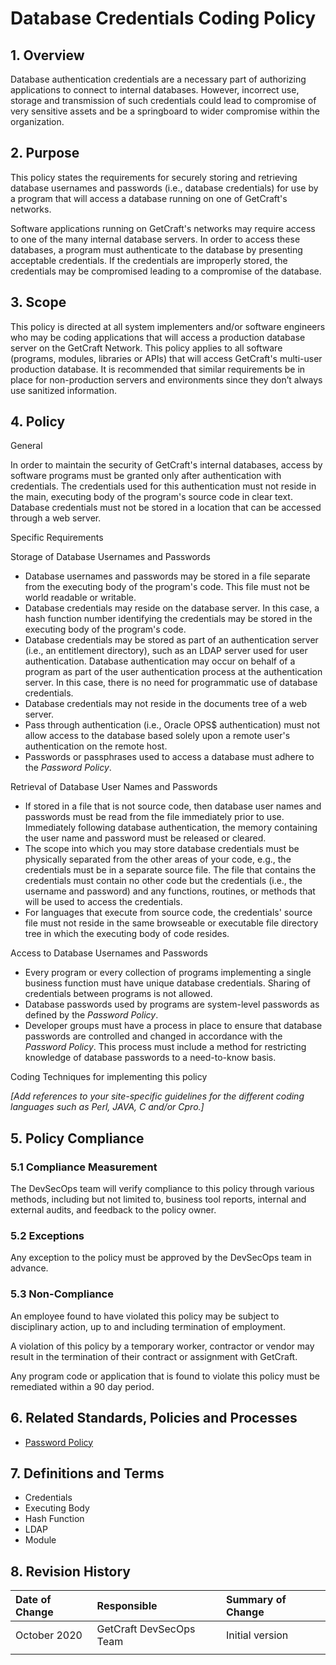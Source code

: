 # Database Credentials Coding Policy

## 1. Overview

Database authentication credentials are a necessary part of authorizing applications to connect to internal databases. However, incorrect use, storage and transmission of such credentials could lead to compromise of very sensitive assets and be a springboard to wider compromise within the organization.

## 2. Purpose

This policy states the requirements for securely storing and retrieving database usernames and passwords \(i.e., database credentials\) for use by a program that will access a database running on one of GetCraft's networks.

Software applications running on GetCraft's networks may require access to one of the many internal database servers. In order to access these databases, a program must authenticate to the database by presenting acceptable credentials. If the credentials are improperly stored, the credentials may be compromised leading to a compromise of the database.

## 3. Scope

This policy is directed at all system implementers and/or software engineers who may be coding applications that will access a production database server on the GetCraft Network. This policy applies to all software \(programs, modules, libraries or APIs\) that will access GetCraft's multi-user production database. It is recommended that similar requirements be in place for non-production servers and environments since they don’t always use sanitized information.

## 4. Policy

General

In order to maintain the security of GetCraft's internal databases, access by software programs must be granted only after authentication with credentials. The credentials used for this authentication must not reside in the main, executing body of the program's source code in clear text. Database credentials must not be stored in a location that can be accessed through a web server.

Specific Requirements

Storage of Database Usernames and Passwords

* Database usernames and passwords may be stored in a file separate from the executing body of the program's code. This file must not be world readable or writable.
* Database credentials may reside on the database server. In this case, a hash function number identifying the credentials may be stored in the executing body of the program's code.
* Database credentials may be stored as part of an authentication server \(i.e., an entitlement directory\), such as an LDAP server used for user authentication. Database authentication may occur on behalf of a program as part of the user authentication process at the authentication server. In this case, there is no need for programmatic use of database credentials.
* Database credentials may not reside in the documents tree of a web server.
* Pass through authentication \(i.e., Oracle OPS$ authentication\) must not allow access to the database based solely upon a remote user's authentication on the remote host.
* Passwords or passphrases used to access a database must adhere to the _Password Policy_.

Retrieval of Database User Names and Passwords

* If stored in a file that is not source code, then database user names and passwords must be read from the file immediately prior to use. Immediately following database authentication, the memory containing the user name and password must be released or cleared.
* The scope into which you may store database credentials must be physically separated from the other areas of your code, e.g., the credentials must be in a separate source file. The file that contains the credentials must contain no other code but the credentials \(i.e., the username and password\) and any functions, routines, or methods that will be used to access the credentials.
* For languages that execute from source code, the credentials' source file must not reside in the same browseable or executable file directory tree in which the executing body of code resides.

Access to Database Usernames and Passwords

* Every program or every collection of programs implementing a single business function must have unique database credentials. Sharing of credentials between programs is not allowed.
* Database passwords used by programs are system-level passwords as defined by the _Password Policy_.
* Developer groups must have a process in place to ensure that database passwords are controlled and changed in accordance with the _Password Policy_. This process must include a method for restricting knowledge of database passwords to a need-to-know basis.

Coding Techniques for implementing this policy

_\[Add references to your site-specific guidelines for the different coding languages such as Perl, JAVA, C and/or Cpro.\]_

## 5. Policy Compliance

### 5.1 Compliance Measurement

The DevSecOps team will verify compliance to this policy through various methods, including but not limited to, business tool reports, internal and external audits, and feedback to the policy owner.

### 5.2 Exceptions

Any exception to the policy must be approved by the DevSecOps team in advance.

### 5.3 Non-Compliance

An employee found to have violated this policy may be subject to disciplinary action, up to and including termination of employment.

A violation of this policy by a temporary worker, contractor or vendor may result in the termination of their contract or assignment with GetCraft.

Any program code or application that is found to violate this policy must be remediated within a 90 day period.

## 6. Related Standards, Policies and Processes

* [Password Policy](../general/password-protection-policy.md)

## 7. Definitions and Terms

* Credentials
* Executing Body
* Hash Function
* LDAP
* Module

## 8. Revision History

| Date of Change | Responsible | Summary of Change |
| :--- | :--- | :--- |
| October 2020 | GetCraft DevSecOps Team | Initial version |
|  |  |  |

